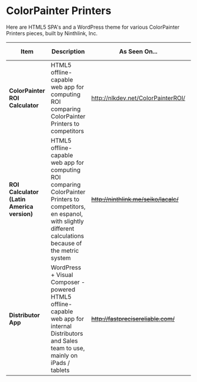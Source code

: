 # ColorPainter Printers

Here are HTML5 SPA's and a WordPress theme for various ColorPainter Printers pieces, built by Ninthlink, Inc.

| Item | Description | As Seen On... | Location | Git Branch |
| ---- | ----------- | ------------- | -------- | ---------- |
| **ColorPainter ROI Calculator** | HTML5 offline-capable web app for computing ROI comparing ColorPainter Printers to competitors | http://nlkdev.net/ColorPainterROI/ | /roi-calc | [roi-calc](https://github.com/ninthlink/colorpainter/tree/roi-calc) |
| **ROI Calculator (Latin America version)** | HTML5 offline-capable web app for computing ROI comparing ColorPainter Printers to competitors, en espanol, with slightly different calculations because of the metric system | ~~http://ninthlink.me/seiko/lacalc/~~ | /roi-calc-latam | [roi-calc-latam](https://github.com/ninthlink/colorpainter/tree/roi-calc-latam) |
| **Distributor App** | WordPress + Visual Composer -powered HTML5 offline-capable web app for internal Distributors and Sales team to use, mainly on iPads / tablets | ~~http://fastprecisereliable.com/~~ | /dist-app | [dist-app](https://github.com/ninthlink/colorpainter/tree/dist-app) |
